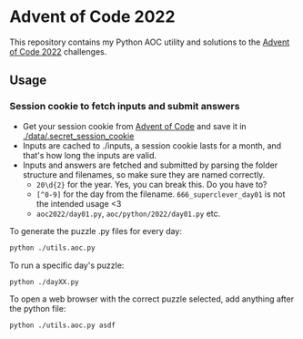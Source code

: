 # Advent of Code 2022

This repository contains my Python AOC utility and solutions to the [Advent of Code 2022](https://adventofcode.com/2022) challenges.

## Usage
### Session cookie to fetch inputs and submit answers
*  Get your session cookie from [Advent of Code](https://adventofcode.com/) and save it in [./data/.secret_session_cookie](./data/.secret_session_cookie)
*  Inputs are cached to ./inputs, a session cookie lasts for a month, and that's how long the inputs are valid.
*  Inputs and answers are fetched and submitted by parsing the folder structure and filenames, so make sure they are named correctly.
   * `20\d{2}` for the year. Yes, you can break this. Do you have to?
   * `[^0-9]` for the day from the filename. `666_superclever_day01` is not the intended usage <3
   * `aoc2022/day01.py`, `aoc/python/2022/day01.py` etc.

To generate the puzzle .py files for every day:
```bash
python ./utils.aoc.py
```

To run a specific day's puzzle:
```bash
python ./dayXX.py
```

To open a web browser with the correct puzzle selected, add anything after the python file:
```bash
python ./utils.aoc.py asdf
```
